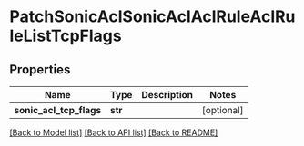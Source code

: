 # PatchSonicAclSonicAclAclRuleAclRuleListTcpFlags

## Properties
Name | Type | Description | Notes
------------ | ------------- | ------------- | -------------
**sonic_acl_tcp_flags** | **str** |  | [optional] 

[[Back to Model list]](../README.md#documentation-for-models) [[Back to API list]](../README.md#documentation-for-api-endpoints) [[Back to README]](../README.md)


